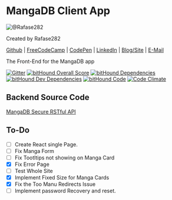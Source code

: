 # MangaDB Client App
![@Rafase282](https://avatars0.githubusercontent.com/Rafase282?&s=128)

Created by Rafase282

[Github](https://github.com/Rafase282) | [FreeCodeCamp](http://www.freecodecamp.com/rafase282) | [CodePen](http://codepen.io/Rafase282/) | [LinkedIn](https://www.linkedin.com/in/rafase282) | [Blog/Site](https://rafase282.wordpress.com/) | [E-Mail](mailto:rafase282@gmail.com)

The Front-End for the MangaDB app

[![Gitter](https://badges.gitter.im/Rafase282/Mangadb.svg)](https://gitter.im/Rafase282/Mangadb?utm_source=badge&utm_medium=badge&utm_campaign=pr-badge) [![bitHound Overall Score](https://www.bithound.io/github/Rafase282/mangadb-front/badges/score.svg)](https://www.bithound.io/github/Rafase282/mangadb-front) [![bitHound Dependencies](https://www.bithound.io/github/Rafase282/mangadb-front/badges/dependencies.svg)](https://www.bithound.io/github/Rafase282/mangadb-front/master/dependencies/npm) [![bitHound Dev Dependencies](https://www.bithound.io/github/Rafase282/mangadb-front/badges/devDependencies.svg)](https://www.bithound.io/github/Rafase282/mangadb-front/master/dependencies/npm) [![bitHound Code](https://www.bithound.io/github/Rafase282/mangadb-front/badges/code.svg)](https://www.bithound.io/github/Rafase282/mangadb-front) [![Code Climate](https://codeclimate.com/github/Rafase282/mangadb-front/badges/gpa.svg)](https://codeclimate.com/github/Rafase282/mangadb-front)

## Backend Source Code
[MangaDB Secure RSTful API](https://github.com/Rafase282/Mangadb)

## To-Do
- [ ] Create React single Page.
- [ ] Fix Manga Form
- [ ] Fix Tootltips not showing on Manga Card
- [X] Fix Error Page
- [ ] Test Whole Site
- [X] Implement Fixed Size for Manga Cards
- [X] Fix the Too Manu Redirects Issue
- [ ] Implement password Recovery and reset.
